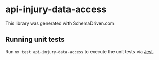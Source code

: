 
# api-injury-data-access

This library was generated with SchemaDriven.com

## Running unit tests

Run `nx test api-injury-data-access` to execute the unit tests via [Jest](https://jestjs.io).

